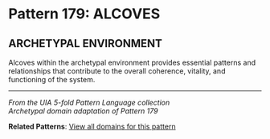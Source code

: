 # Pattern 179: ALCOVES

## ARCHETYPAL ENVIRONMENT

Alcoves within the archetypal environment provides essential patterns and relationships that contribute to the overall coherence, vitality, and functioning of the system.

---

*From the UIA 5-fold Pattern Language collection*  
*Archetypal domain adaptation of Pattern 179*

**Related Patterns**: [View all domains for this pattern](../../UIA/md/T179%20ALCOVES.md)
